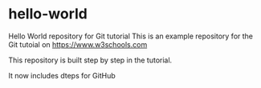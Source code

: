 # hello-world
Hello World repository for Git tutorial
This is an example repository for the Git tutoial on https://www.w3schools.com

This repository is built step by step in the tutorial.

It now includes dteps for GitHub
